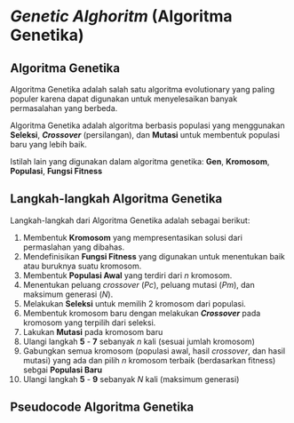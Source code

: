 # ***Genetic Alghoritm*** (Algoritma Genetika)
## **Algoritma Genetika**

Algoritma Genetika adalah salah satu algoritma evolutionary yang paling populer karena dapat digunakan untuk menyelesaikan banyak permasalahan yang berbeda.

Algoritma Genetika adalah algoritma berbasis populasi yang menggunakan **Seleksi**, ***Crossover*** (persilangan), dan **Mutasi** untuk membentuk populasi baru yang lebih baik.

Istilah lain yang digunakan dalam algoritma genetika: **Gen**, **Kromosom**, **Populasi**, **Fungsi Fitness**

## **Langkah-langkah Algoritma Genetika**
Langkah-langkah dari Algoritma Genetika adalah sebagai berikut:
1.  Membentuk **Kromosom** yang mempresentasikan solusi dari permaslahan yang dibahas.
2.  Mendefinisikan **Fungsi Fitness** yang digunakan untuk menentukan baik atau buruknya suatu kromosom.
3.  Membentuk **Populasi Awal** yang terdiri dari *n* kromosom.
4.  Menentukan peluang *crossover* (*Pc*), peluang mutasi (*Pm*), dan maksimum generasi (*N*).
5.  Melakukan **Seleksi** untuk memilih 2 kromosom dari populasi.
6.  Membentuk kromosom baru dengan melakukan ***Crossover*** pada kromosom yang terpilih dari seleksi.
7.  Lakukan **Mutasi** pada kromosom baru
8.  Ulangi langkah **5** - **7** sebanyak *n* kali (sesuai jumlah kromosom)
9.  Gabungkan semua kromosom (populasi awal, hasil *crossover*, dan hasil mutasi) yang ada dan pilih *n* kromosom terbaik (berdasarkan fitness) sebgai **Populasi Baru**
10. Ulangi langkah **5** - **9** sebanyak *N* kali (maksimum generasi)

## **Pseudocode Algoritma Genetika**
